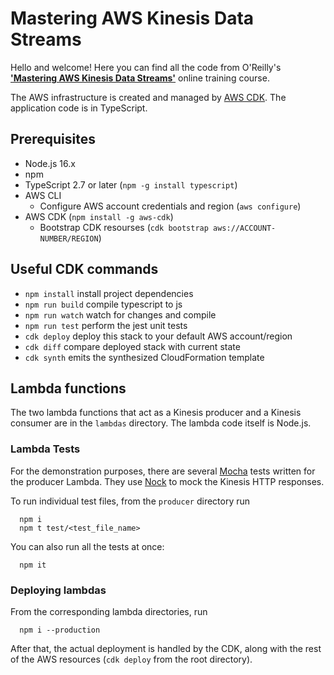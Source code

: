 # Mastering AWS Kinesis Data Streams

Hello and welcome! Here you can find all the code from O'Reilly's **['Mastering AWS Kinesis Data Streams'](https://learning.oreilly.com/attend/mastering-aws-kinesis-data-streams/0636920059729/0636920059728/)** online training course.

The AWS infrastructure is created and managed by [AWS CDK](https://docs.aws.amazon.com/cdk/latest/guide/home.html). The application code is in TypeScript.

## Prerequisites
* Node.js 16.x
* npm
* TypeScript 2.7 or later (`npm -g install typescript`)
* AWS CLI
  * Configure AWS account credentials and region (`aws configure`)
* AWS CDK (`npm install -g aws-cdk`)
  * Bootstrap CDK resourses (`cdk bootstrap aws://ACCOUNT-NUMBER/REGION`)

## Useful CDK commands

 * `npm install`     install project dependencies 
 * `npm run build`   compile typescript to js
 * `npm run watch`   watch for changes and compile
 * `npm run test`    perform the jest unit tests
 * `cdk deploy`      deploy this stack to your default AWS account/region
 * `cdk diff`        compare deployed stack with current state
 * `cdk synth`       emits the synthesized CloudFormation template

## Lambda functions

The two lambda functions that act as a Kinesis producer and a Kinesis consumer are in the `lambdas` directory. The lambda code itself is Node.js.

### Lambda Tests

For the demonstration purposes, there are several [Mocha](https://mochajs.org/) tests written for the producer Lambda. They use [Nock](https://github.com/nock/nock) to mock the Kinesis HTTP responses.

To run individual test files, from the `producer` directory run
```
  npm i
  npm t test/<test_file_name>
```

You can also run all the tests at once:
```
  npm it
```

### Deploying lambdas

From the corresponding lambda directories, run
```
  npm i --production
```

After that, the actual deployment is handled by the CDK, along with the rest of the AWS resources (`cdk deploy` from the root directory).
